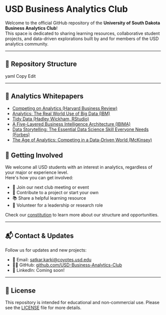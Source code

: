 # USD Business Analytics Club

Welcome to the official GitHub repository of the **University of South Dakota Business Analytics Club**!  
This space is dedicated to sharing learning resources, collaborative student projects, and data-driven explorations built by and for members of the USD analytics community.

---


## 📁 Repository Structure


yaml
Copy
Edit

---
## 📄 Analytics Whitepapers

- [Competing on Analytics (Harvard Business Review)](https://hbr.org/2006/01/competing-on-analytics)
- [Analytics: The Real World Use of Big Data (IBM)](https://www.bdvc.nl/images/Rapporten/GBE03519USEN.PDF)
- [Tidy Data (Hadley Wickham, RStudio)](https://vita.had.co.nz/papers/tidy-data.pdf)
- [A Five-Layered Business Intelligence Architecture (IBIMA)](https://ibimapublishing.com/articles/CIBIMA/2011/695619/695619.pdf)
- [Data Storytelling: The Essential Data Science Skill Everyone Needs (Forbes)](https://www.forbes.com/sites/brentdykes/2016/03/31/data-storytelling-the-essential-data-science-skill-everyone-needs/)
- [The Age of Analytics: Competing in a Data-Driven World (McKinsey)](https://www.mckinsey.com/capabilities/quantumblack/our-insights/the-age-of-analytics-competing-in-a-data-driven-world)


## 🚀 Getting Involved

We welcome all USD students with an interest in analytics, regardless of your major or experience level.  
Here's how you can get involved:

- 👥 Join our next club meeting or event  
- 🧠 Contribute to a project or start your own  
- 📚 Share a helpful learning resource  
- 🤝 Volunteer for a leadership or research role

Check our [constitution](./constitution/USD_BAC_Constitution.md) to learn more about our structure and opportunities.

---

## 📬 Contact & Updates

Follow us for updates and new projects:

- 📧 Email: satkar.karki@coyotes.usd.edu  
- 🧑‍💻 GitHub: [github.com/USD-Business-Analytics-Club](https://github.com/USD-Business-Analytics-Club)  
- 🔗 LinkedIn: Coming soon!

---

## 📜 License

This repository is intended for educational and non-commercial use. Please see the [LICENSE](./LICENSE) file for more details.
